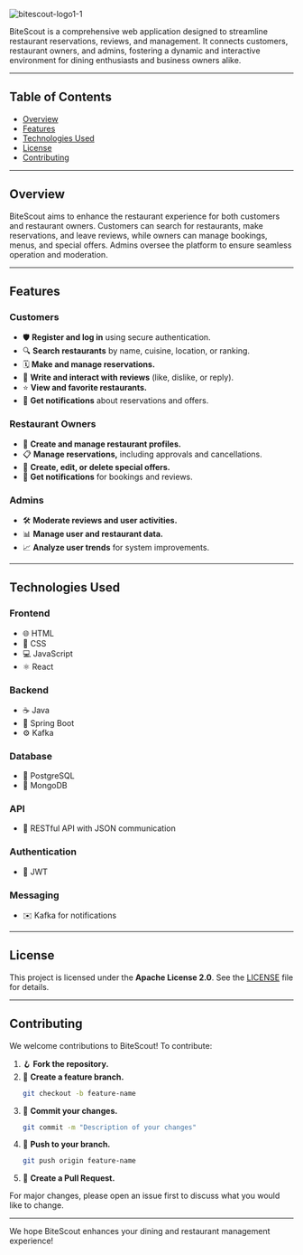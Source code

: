 ![bitescout-logo1-1](https://github.com/user-attachments/assets/9c29a4fd-c43f-49ad-b844-e9422a45e342)

BiteScout is a comprehensive web application designed to streamline restaurant reservations, reviews, and management. It connects customers, restaurant owners, and admins, fostering a dynamic and interactive environment for dining enthusiasts and business owners alike.

---

## Table of Contents
- [Overview](#overview)
- [Features](#features)
- [Technologies Used](#technologies-used)
- [License](#license)
- [Contributing](#contributing)

---

## Overview
BiteScout aims to enhance the restaurant experience for both customers and restaurant owners. Customers can search for restaurants, make reservations, and leave reviews, while owners can manage bookings, menus, and special offers. Admins oversee the platform to ensure seamless operation and moderation.

---

## Features

### Customers
- 🛡️ **Register and log in** using secure authentication.
- 🔍 **Search restaurants** by name, cuisine, location, or ranking.
- 🗓️ **Make and manage reservations.**
- 💬 **Write and interact with reviews** (like, dislike, or reply).
- ⭐ **View and favorite restaurants.**
- 🔔 **Get notifications** about reservations and offers.

### Restaurant Owners
- 🏢 **Create and manage restaurant profiles.**
- 📋 **Manage reservations,** including approvals and cancellations.
- 🎉 **Create, edit, or delete special offers.**
- 🔔 **Get notifications** for bookings and reviews.

### Admins
- 🛠️ **Moderate reviews and user activities.**
- 📊 **Manage user and restaurant data.**
- 📈 **Analyze user trends** for system improvements.

---

## Technologies Used

### **Frontend**
- 🌐 HTML
- 🎨 CSS
- 💻 JavaScript
- ⚛️ React

### **Backend**
- ☕ Java
- 🌱 Spring Boot
- ⚙️ Kafka

### **Database**
- 🐘 PostgreSQL
- 🍃 MongoDB

### **API**
- 🔗 RESTful API with JSON communication

### **Authentication**
- 🔑 JWT

### **Messaging**
- ✉️ Kafka for notifications

---

## License
This project is licensed under the **Apache License 2.0**. See the [LICENSE](LICENSE) file for details.

---

## Contributing
We welcome contributions to BiteScout! To contribute:
1. 🪝 **Fork the repository.**
2. 🌿 **Create a feature branch.**
   ```bash
   git checkout -b feature-name
   ```
3. 💾 **Commit your changes.**
   ```bash
   git commit -m "Description of your changes"
   ```
4. 🚀 **Push to your branch.**
   ```bash
   git push origin feature-name
   ```
5. 🔄 **Create a Pull Request.**

For major changes, please open an issue first to discuss what you would like to change.

---

We hope BiteScout enhances your dining and restaurant management experience!

